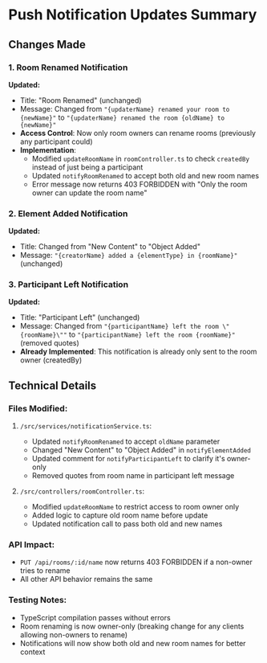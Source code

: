 # Push Notification Updates Summary

## Changes Made

### 1. Room Renamed Notification
**Updated:**
- Title: "Room Renamed" (unchanged)
- Message: Changed from `"{updaterName} renamed your room to {newName}"` to `"{updaterName} renamed the room {oldName} to {newName}"`
- **Access Control**: Now only room owners can rename rooms (previously any participant could)
- **Implementation**:
  - Modified `updateRoomName` in `roomController.ts` to check `createdBy` instead of just being a participant
  - Updated `notifyRoomRenamed` to accept both old and new room names
  - Error message now returns 403 FORBIDDEN with "Only the room owner can update the room name"

### 2. Element Added Notification
**Updated:**
- Title: Changed from "New Content" to "Object Added"
- Message: `"{creatorName} added a {elementType} in {roomName}"` (unchanged)

### 3. Participant Left Notification
**Updated:**
- Title: "Participant Left" (unchanged)
- Message: Changed from `"{participantName} left the room \"{roomName}\""` to `"{participantName} left the room {roomName}"` (removed quotes)
- **Already Implemented**: This notification is already only sent to the room owner (createdBy)

## Technical Details

### Files Modified:
1. `/src/services/notificationService.ts`:
   - Updated `notifyRoomRenamed` to accept `oldName` parameter
   - Changed "New Content" to "Object Added" in `notifyElementAdded`
   - Updated comment for `notifyParticipantLeft` to clarify it's owner-only
   - Removed quotes from room name in participant left message

2. `/src/controllers/roomController.ts`:
   - Modified `updateRoomName` to restrict access to room owner only
   - Added logic to capture old room name before update
   - Updated notification call to pass both old and new names

### API Impact:
- `PUT /api/rooms/:id/name` now returns 403 FORBIDDEN if a non-owner tries to rename
- All other API behavior remains the same

### Testing Notes:
- TypeScript compilation passes without errors
- Room renaming is now owner-only (breaking change for any clients allowing non-owners to rename)
- Notifications will now show both old and new room names for better context